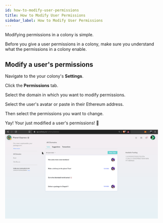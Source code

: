 ```yaml
---
id: how-to-modify-user-permissions
title: How to Modify User Permissions
sidebar_label: How to Modify User Permissions
---
```

Modifying permissions in a colony is simple.

Before you give a user permissions in a colony, make sure you understand what the permissions in a colony enable.

## Modify a user's permissions
Navigate to the your colony's **Settings**.

Click the **Permissions** tab.

Select the domain in which you want to modify permissions.

Select the user's avatar or paste in their Ethereum address.

Then select the permissions you want to change.

Yay! Your just modified a user's permissions! 🎉

![modify permissions](assets/how-to-modify-user-permissions/1.gif)
